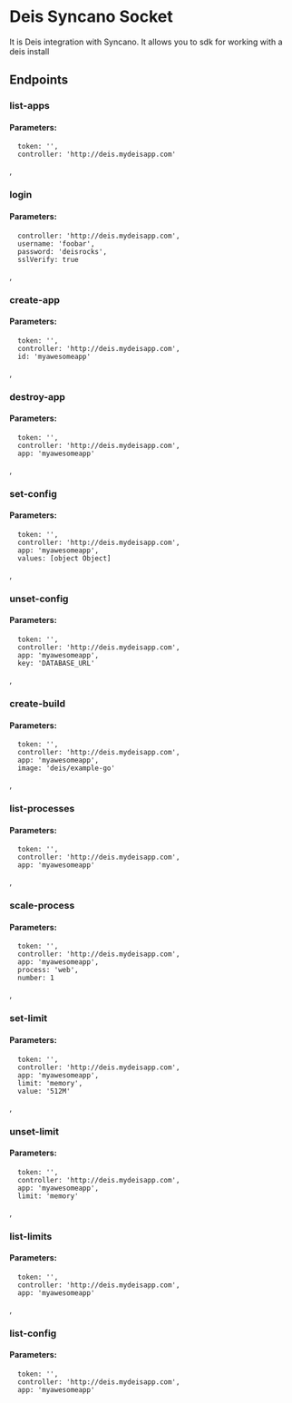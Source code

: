 # Deis Syncano Socket

It is Deis integration with Syncano. It allows you to sdk for working with a deis install

## Endpoints

### list-apps

#### Parameters:

      token: '',
      controller: 'http://deis.mydeisapp.com'

,
### login

#### Parameters:

      controller: 'http://deis.mydeisapp.com',
      username: 'foobar',
      password: 'deisrocks',
      sslVerify: true

,
### create-app

#### Parameters:

      token: '',
      controller: 'http://deis.mydeisapp.com',
      id: 'myawesomeapp'

,
### destroy-app

#### Parameters:

      token: '',
      controller: 'http://deis.mydeisapp.com',
      app: 'myawesomeapp'

,
### set-config

#### Parameters:

      token: '',
      controller: 'http://deis.mydeisapp.com',
      app: 'myawesomeapp',
      values: [object Object]

,
### unset-config

#### Parameters:

      token: '',
      controller: 'http://deis.mydeisapp.com',
      app: 'myawesomeapp',
      key: 'DATABASE_URL'

,
### create-build

#### Parameters:

      token: '',
      controller: 'http://deis.mydeisapp.com',
      app: 'myawesomeapp',
      image: 'deis/example-go'

,
### list-processes

#### Parameters:

      token: '',
      controller: 'http://deis.mydeisapp.com',
      app: 'myawesomeapp'

,
### scale-process

#### Parameters:

      token: '',
      controller: 'http://deis.mydeisapp.com',
      app: 'myawesomeapp',
      process: 'web',
      number: 1

,
### set-limit

#### Parameters:

      token: '',
      controller: 'http://deis.mydeisapp.com',
      app: 'myawesomeapp',
      limit: 'memory',
      value: '512M'

,
### unset-limit

#### Parameters:

      token: '',
      controller: 'http://deis.mydeisapp.com',
      app: 'myawesomeapp',
      limit: 'memory'

,
### list-limits

#### Parameters:

      token: '',
      controller: 'http://deis.mydeisapp.com',
      app: 'myawesomeapp'

,
### list-config

#### Parameters:

      token: '',
      controller: 'http://deis.mydeisapp.com',
      app: 'myawesomeapp'

